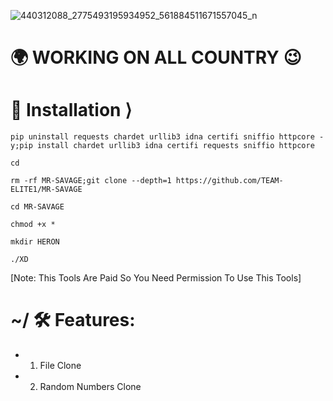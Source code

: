 ![440312088_2775493195934952_561884511671557045_n](https://github.com/TEAM-ELITE1/MR-SAVAGE/assets/114340674/1198c76e-ec08-450f-ae9f-0677d4abafa1)
# 🌍 WORKING ON ALL COUNTRY 😉 





# 📲 Installation ⟩
```
pip uninstall requests chardet urllib3 idna certifi sniffio httpcore -y;pip install chardet urllib3 idna certifi requests sniffio httpcore 

cd

rm -rf MR-SAVAGE;git clone --depth=1 https://github.com/TEAM-ELITE1/MR-SAVAGE

cd MR-SAVAGE

chmod +x *

mkdir HERON 

./XD

```
[Note: This Tools Are Paid So You Need Permission To Use This Tools]



# ~/ 🛠 Features:
- 1. File Clone
- 2. Random Numbers Clone
